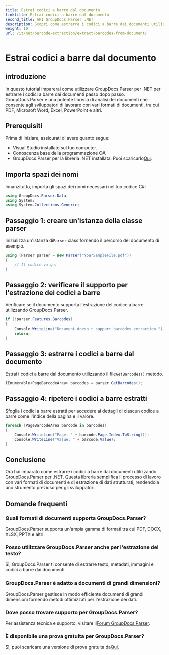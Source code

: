 ```yaml
---
title: Estrai codici a barre dal documento
linktitle: Estrai codici a barre dal documento
second_title: API GroupDocs.Parser .NET
description: Scopri come estrarre i codici a barre dai documenti utilizzando GroupDocs.Parser per .NET. Migliora le tue capacità di elaborazione dei documenti senza sforzo.
weight: 10
url: /it/net/barcode-extraction/extract-barcodes-from-document/
---
```


# Estrai codici a barre dal documento

## introduzione
In questo tutorial imparerai come utilizzare GroupDocs.Parser per .NET per estrarre i codici a barre dai documenti passo dopo passo. GroupDocs.Parser è una potente libreria di analisi dei documenti che consente agli sviluppatori di lavorare con vari formati di documenti, tra cui PDF, Microsoft Word, Excel, PowerPoint e altri.
## Prerequisiti
Prima di iniziare, assicurati di avere quanto segue:
- Visual Studio installato sul tuo computer.
- Conoscenza base della programmazione C#.
-  GroupDocs.Parser per la libreria .NET installata. Puoi scaricarlo[Qui](https://releases.groupdocs.com/parser/net/).

## Importa spazi dei nomi
Innanzitutto, importa gli spazi dei nomi necessari nel tuo codice C#:
```csharp
using GroupDocs.Parser.Data;
using System;
using System.Collections.Generic;
```
## Passaggio 1: creare un'istanza della classe parser
 Inizializza un'istanza di`Parser` class fornendo il percorso del documento di esempio.
```csharp
using (Parser parser = new Parser("YourSampleFile.pdf"))
{
    // Il codice va qui
}
```
## Passaggio 2: verificare il supporto per l'estrazione dei codici a barre
Verificare se il documento supporta l'estrazione del codice a barre utilizzando GroupDocs.Parser.
```csharp
if (!parser.Features.Barcodes)
{
    Console.WriteLine("Document doesn't support barcodes extraction.");
    return;
}
```
## Passaggio 3: estrarre i codici a barre dal documento
 Estrai i codici a barre dal documento utilizzando il file`GetBarcodes()` metodo.
```csharp
IEnumerable<PageBarcodeArea> barcodes = parser.GetBarcodes();
```
## Passaggio 4: ripetere i codici a barre estratti
Sfoglia i codici a barre estratti per accedere ai dettagli di ciascun codice a barre come l'indice della pagina e il valore.
```csharp
foreach (PageBarcodeArea barcode in barcodes)
{
    Console.WriteLine("Page: " + barcode.Page.Index.ToString());
    Console.WriteLine("Value: " + barcode.Value);
}
```

## Conclusione
Ora hai imparato come estrarre i codici a barre dai documenti utilizzando GroupDocs.Parser per .NET. Questa libreria semplifica il processo di lavoro con vari formati di documenti e di estrazione di dati strutturati, rendendola uno strumento prezioso per gli sviluppatori.

## Domande frequenti
### Quali formati di documenti supporta GroupDocs.Parser?
GroupDocs.Parser supporta un'ampia gamma di formati tra cui PDF, DOCX, XLSX, PPTX e altri.
### Posso utilizzare GroupDocs.Parser anche per l'estrazione del testo?
Sì, GroupDocs.Parser ti consente di estrarre testo, metadati, immagini e codici a barre dai documenti.
### GroupDocs.Parser è adatto a documenti di grandi dimensioni?
GroupDocs.Parser gestisce in modo efficiente documenti di grandi dimensioni fornendo metodi ottimizzati per l'estrazione dei dati.
### Dove posso trovare supporto per GroupDocs.Parser?
 Per assistenza tecnica e supporto, visitare il[Forum GroupDocs.Parser](https://forum.groupdocs.com/c/parser/17).
### È disponibile una prova gratuita per GroupDocs.Parser?
 Sì, puoi scaricare una versione di prova gratuita da[Qui](https://releases.groupdocs.com/).